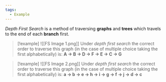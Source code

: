```yaml
---
tags:
  - Example
---
```

_Depth First Search_ is a method of traversing **graphs** and **trees** which travels to the end of each **branch** first.

> [!example]
> ![[FS Image 1.png]]
> Under _depth first search_ the correct order to traverse this graph (in the case of multiple choice taking the first alphabetically) is:
> **A → B → D → F → E → C → G**

> [!example]
> ![[FS Image 2.png]]
> Under _depth first search_ the correct order to traverse this graph (in the case of multiple choice taking the first alphabetically) is:
> **a → b → e → h → i → g → f → j → d → c** 	